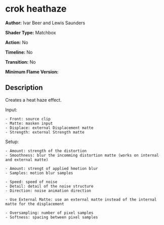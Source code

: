 # crok heathaze

**Author:** Ivar Beer and Lewis Saunders

**Shader Type:** Matchbox

**Action:** No

**Timeline:** No

**Transition:** No

**Minimum Flame Version:** 


## Description
Creates a heat haze effect.

Input:

    - Front: source clip
    - Matte: masken input
    - Displace: external Displacement matte
    - Strength: external Strength matte

Setup:

    - Amount: strength of the distortion
    - Smoothness: blur the incomming distortion matte (works on internal and external matte)

    - Amount: strengt of applied hmotion blur
    - Samples: motion blur samples

    - Speed: speed of noise
    - Detail: detail of the noise structure
    - Direction: noise animation direction

    - Use External Matte: use an external matte instead of the internal matte for the displacement

    - Oversampling: number of pixel samples
    - Softness: spacing between pixel samples
